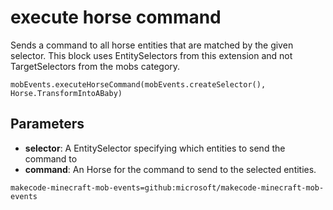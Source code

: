 # execute horse command

Sends a command to all horse entities that are matched by the given selector. This
block uses EntitySelectors from this extension and not TargetSelectors from the mobs
category.

```sig
mobEvents.executeHorseCommand(mobEvents.createSelector(), Horse.TransformIntoABaby)
```

## Parameters

* **selector**: A EntitySelector specifying which entities to send the command to
* **command**: An Horse for the command to send to the selected entities.

```package
makecode-minecraft-mob-events=github:microsoft/makecode-minecraft-mob-events
```
